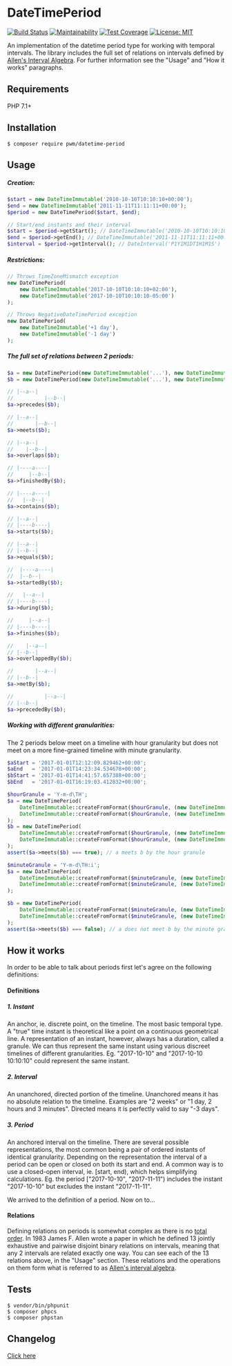# DateTimePeriod

[![Build Status](https://travis-ci.org/pwm/datetime-period.svg?branch=master)](https://travis-ci.org/pwm/datetime-period)
[![Maintainability](https://api.codeclimate.com/v1/badges/25356a7f11c642ee8ac5/maintainability)](https://codeclimate.com/github/pwm/datetime-period/maintainability)
[![Test Coverage](https://api.codeclimate.com/v1/badges/25356a7f11c642ee8ac5/test_coverage)](https://codeclimate.com/github/pwm/datetime-period/test_coverage)
[![License: MIT](https://img.shields.io/badge/License-MIT-yellow.svg)](https://opensource.org/licenses/MIT)

An implementation of the datetime period type for working with temporal intervals. The library includes the full set of relations on intervals defined by [Allen's Interval Algebra](https://www.ics.uci.edu/~alspaugh/cls/shr/allen.html). For further information see the "Usage" and "How it works" paragraphs.

## Requirements

PHP 7.1+

## Installation

    $ composer require pwm/datetime-period

## Usage

##### Creation:

```php
$start = new DateTimeImmutable('2010-10-10T10:10:10+00:00');
$end = new DateTimeImmutable('2011-11-11T11:11:11+00:00');
$period = new DateTimePeriod($start, $end);

// Start/end instants and their interval
$start = $period->getStart(); // DateTimeImmutable('2010-10-10T10:10:10+00:00')
$end = $period->getEnd(); // DateTimeImmutable('2011-11-11T11:11:11+00:00')
$interval = $period->getInterval(); // DateInterval('P1Y1M1DT1H1M1S')
```

##### Restrictions:

```php
// Throws TimeZoneMismatch exception
new DateTimePeriod(
    new DateTimeImmutable('2017-10-10T10:10:10+02:00'),
    new DateTimeImmutable('2017-10-10T10:10:10-05:00')
);

// Throws NegativeDateTimePeriod exception
new DateTimePeriod(
    new DateTimeImmutable('+1 day'),
    new DateTimeImmutable('-1 day')
);
```

##### The full set of relations between 2 periods:

```php
$a = new DateTimePeriod(new DateTimeImmutable('...'), new DateTimeImmutable('...'));
$b = new DateTimePeriod(new DateTimeImmutable('...'), new DateTimeImmutable('...'));

// |--a--|
//          |--b--|
$a->precedes($b);

// |--a--|
//       |--b--|
$a->meets($b);

// |--a--|
//    |--b--|
$a->overlaps($b);

// |----a----|
//     |--b--|
$a->finishedBy($b);

// |----a----|
//   |--b--|
$a->contains($b);

// |--a--|
// |----b----|
$a->starts($b);

// |--a--|
// |--b--|
$a->equals($b);

//  |----a----|
//  |--b--|
$a->startedBy($b);

//   |--a--|
// |----b----|
$a->during($b);

//     |--a--|
// |----b----|
$a->finishes($b);

//    |--a--|
// |--b--|
$a->overlappedBy($b);

//       |--a--|
// |--b--|
$a->metBy($b);

//          |--a--|
// |--b--|
$a->precededBy($b);
```

##### Working with different granularities:

The 2 periods below meet on a timeline with hour granularity but does not meet on a more fine-grained timeline with minute granularity.

```php
$aStart = '2017-01-01T12:12:09.829462+00:00';
$aEnd   = '2017-01-01T14:23:34.534678+00:00';
$bStart = '2017-01-01T14:41:57.657388+00:00';
$bEnd   = '2017-01-01T16:19:03.412832+00:00';

$hourGranule = 'Y-m-d\TH';
$a = new DateTimePeriod(
    DateTimeImmutable::createFromFormat($hourGranule, (new DateTimeImmutable($aStart))->format($hourGranule)),
    DateTimeImmutable::createFromFormat($hourGranule, (new DateTimeImmutable($aEnd))->format($hourGranule))
);
$b = new DateTimePeriod(
    DateTimeImmutable::createFromFormat($hourGranule, (new DateTimeImmutable($bStart))->format($hourGranule)),
    DateTimeImmutable::createFromFormat($hourGranule, (new DateTimeImmutable($bEnd))->format($hourGranule))
);
assert($a->meets($b) === true); // a meets b by the hour granule

$minuteGranule = 'Y-m-d\TH:i';
$a = new DateTimePeriod(
    DateTimeImmutable::createFromFormat($minuteGranule, (new DateTimeImmutable($aStart))->format($minuteGranule)),
    DateTimeImmutable::createFromFormat($minuteGranule, (new DateTimeImmutable($aEnd))->format($minuteGranule))
);

$b = new DateTimePeriod(
    DateTimeImmutable::createFromFormat($minuteGranule, (new DateTimeImmutable($bStart))->format($minuteGranule)),
    DateTimeImmutable::createFromFormat($minuteGranule, (new DateTimeImmutable($bEnd))->format($minuteGranule))
);
assert($a->meets($b) === false); // a does not meet b by the minute granule
```

## How it works

In order to be able to talk about periods first let's agree on the following definitions:

#### Definitions

##### 1. Instant
An anchor, ie. discrete point, on the timeline. The most basic temporal type. A "true" time instant is theoretical like a point on a continuous geometrical line. A representation of an instant, however, always has a duration, called a granule. We can thus represent the same instant using various discreet timelines of different granularities. Eg. "2017-10-10" and "2017-10-10 10:10:10" could represent the same instant.

##### 2. Interval
An unanchored, directed portion of the timeline. Unanchored means it has no absolute relation to the timeline. Examples are "2 weeks" or "1 day, 2 hours and 3 minutes". Directed means it is perfectly valid to say "-3 days".

##### 3. Period
An anchored interval on the timeline. There are several possible representations, the most common being a pair of ordered instants of identical granularity. Depending on the representation the interval of a period can be open or closed on both its start and end. A common way is to use a closed-open interval, ie. [start, end), which helps simplifying calculations. Eg. the period ["2017-10-10", "2017-11-11") includes the instant "2017-10-10" but excludes the instant "2017-11-11".

We arrived to the definition of a period. Now on to...

#### Relations

Defining relations on periods is somewhat complex as there is no [total order](https://en.wikipedia.org/wiki/Total_order). In 1983 James F. Allen wrote a paper in which he defined 13 jointly exhaustive and pairwise disjoint binary relations on intervals, meaning that any 2 intervals are related exactly one way. You can see each of the 13 relations above, in the "Usage" section. These relations and the operations on them form what is referred to as [Allen's interval algebra](https://www.ics.uci.edu/~alspaugh/cls/shr/allen.html).

## Tests

	$ vendor/bin/phpunit
	$ composer phpcs
	$ composer phpstan

## Changelog

[Click here](changelog.md)
